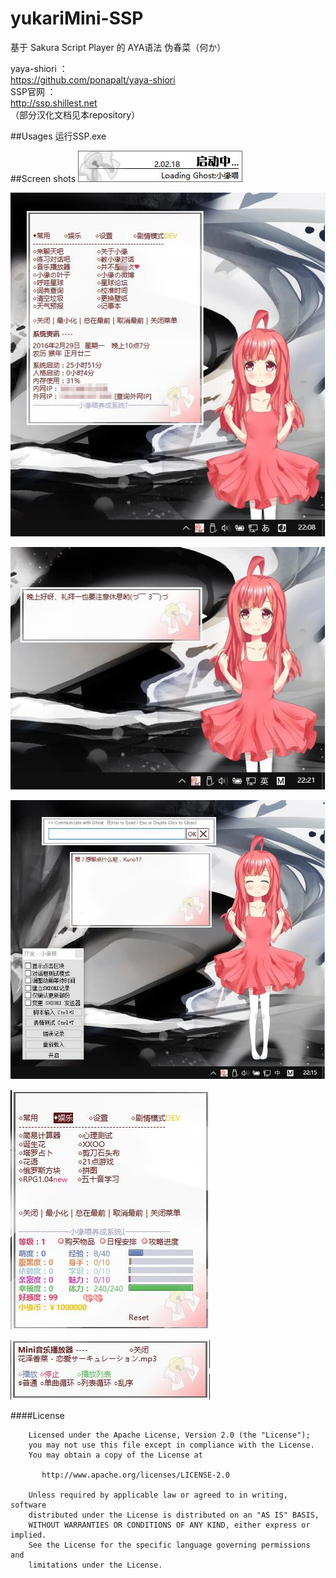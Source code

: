 ﻿# yukariMini-SSP
基于 Sakura Script Player 的 AYA语法 伪春菜（何か）

yaya-shiori ： </br>
https://github.com/ponapalt/yaya-shiori </br>
SSP官网 ： </br>
http://ssp.shillest.net </br>
（部分汉化文档见本repository）

##Usages
运行SSP.exe </br>

##Screen shots
![0](https://github.com/CsterKuroi/yukariMini-SSP/raw/master/pht/0.jpg "")

![1](https://github.com/CsterKuroi/yukariMini-SSP/raw/master/pht/1.jpg "")

![2](https://github.com/CsterKuroi/yukariMini-SSP/raw/master/pht/2.jpg "")

![3](https://github.com/CsterKuroi/yukariMini-SSP/raw/master/pht/3.jpg "")

![4](https://github.com/CsterKuroi/yukariMini-SSP/raw/master/pht/4.jpg "")

![5](https://github.com/CsterKuroi/yukariMini-SSP/raw/master/pht/5.jpg "")


####License
    
	
	    Licensed under the Apache License, Version 2.0 (the "License");
	    you may not use this file except in compliance with the License.
	    You may obtain a copy of the License at
	
	       http://www.apache.org/licenses/LICENSE-2.0
	
	    Unless required by applicable law or agreed to in writing, software
	    distributed under the License is distributed on an "AS IS" BASIS,
	    WITHOUT WARRANTIES OR CONDITIONS OF ANY KIND, either express or implied.
	    See the License for the specific language governing permissions and
	    limitations under the License.

